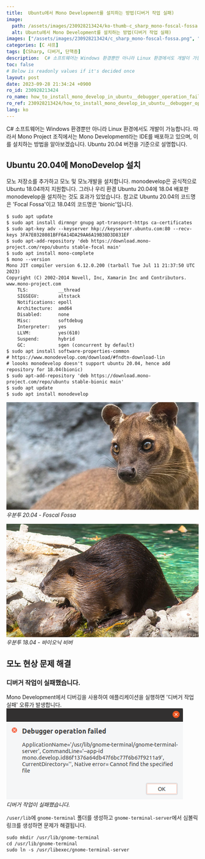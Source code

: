 ```yaml
---
title:  Ubuntu에서 Mono Development를 설치하는 방법(디버거 작업 실패)
image:
  path: /assets/images/230928213424/ko-thumb-c_sharp_mono-foscal-fossa.png
  alt: Ubuntu에서 Mono Development를 설치하는 방법(디버거 작업 실패)
images: ["/assets/images/230928213424/c_sharp_mono-foscal-fossa.png", "/assets/images/230928213424/c_sharp_mono-beaver.png", "/assets/images/230928213424/c_sharp_mono-debugger-operation-failed.png"]
categories: [C 샤프]
tags: [CSharp, 디버거, 단핵증]
description:  C# 소프트웨어는 Windows 환경뿐만 아니라 Linux 환경에서도 개발이 가능합니다. 따라서 Mono Project 조직에서는 Mono Development라는 IDE를 배포하고 있으며, 이를 설치하는 방법을 알아보겠습니다. Ubuntu 20.04 버전을 기준으로 설명합니다.
toc: false
# Below is readonly values if it's decided once
layout: post
date: 2023-09-28 21:34:24 +0900
ro_id: 230928213424
ro_name: how_to_install_mono_develop_in_ubuntu__debugger_operation_failed
ro_ref: 230928213424/how_to_install_mono_develop_in_ubuntu__debugger_operation_failed
lang: ko
---
```

C# 소프트웨어는 Windows 환경뿐만 아니라 Linux 환경에서도 개발이 가능합니다. 따라서 Mono Project 조직에서는 Mono Development라는 IDE를 배포하고 있으며, 이를 설치하는 방법을 알아보겠습니다. Ubuntu 20.04 버전을 기준으로 설명합니다.  
## Ubuntu 20.04에 MonoDevelop 설치
모노 저장소를 추가하고 모노 및 모노개발을 설치합니다. monodevelop은 공식적으로 Ubuntu 18.04까지 지원합니다. 그러나 우리 환경 Ubuntu 20.04에 18.04 배포판 monodevelop을 설치하는 것도 효과가 있었습니다. 참고로 Ubuntu 20.04의 코드명은 'Focal Fossa'이고 18.04의 코드명은 'bionic'입니다.  

```shell
$ sudo apt update
$ sudo apt install dirmngr gnupg apt-transport-https ca-certificates
$ sudo apt-key adv --keyserver hkp://keyserver.ubuntu.com:80 --recv-keys 3FA7E0328081BFF6A14DA29AA6A19B38D3D831EF
$ sudo apt-add-repository 'deb https://download.mono-project.com/repo/ubuntu stable-focal main'
$ sudo apt install mono-complete
$ mono --version
Mono JIT compiler version 6.12.0.200 (tarball Tue Jul 11 21:37:50 UTC 2023)
Copyright (C) 2002-2014 Novell, Inc, Xamarin Inc and Contributors. www.mono-project.com
	TLS:           __thread
	SIGSEGV:       altstack
	Notifications: epoll
	Architecture:  amd64
	Disabled:      none
	Misc:          softdebug 
	Interpreter:   yes
	LLVM:          yes(610)
	Suspend:       hybrid
	GC:            sgen (concurrent by default)
$ sudo apt install software-properties-common
# https://www.monodevelop.com/download/#fndtn-download-lin
# loooks monodevelop doesn't support ubuntu 20.04, hence add repository for 18.04(bionic)
$ sudo apt-add-repository 'deb https://download.mono-project.com/repo/ubuntu stable-bionic main'
$ sudo apt update
$ sudo apt install monodevelop
```
![우분투 20.04 - Foscal Fossa](/assets/images/230928213424/c_sharp_mono-foscal-fossa.png)  
_우분투 20.04 - Foscal Fossa_

![우분투 18.04 - 바이오닉 비버](/assets/images/230928213424/c_sharp_mono-beaver.png)  
_우분투 18.04 - 바이오닉 비버_

## 모노 현상 문제 해결
### 디버거 작업이 실패했습니다.
Mono Development에서 디버깅을 사용하여 애플리케이션을 실행하면 '디버거 작업 실패' 오류가 발생합니다.  
![디버거 작업이 실패했습니다.](/assets/images/230928213424/c_sharp_mono-debugger-operation-failed.png)  
_디버거 작업이 실패했습니다._

`/user/lib`에 `gnome-terminal` 폴더를 생성하고 `gnome-terminal-server`에서 심볼릭 링크를 생성하면 문제가 해결됩니다.  

```shell
sudo mkdir /usr/lib/gnome-terminal
cd /usr/lib/gnome-terminal
sudo ln -s /usr/libexec/gnome-terminal-server
```
